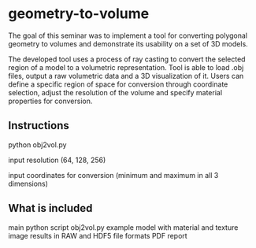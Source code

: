 # geometry-to-volume

The goal of this seminar was to implement a tool for converting polygonal geometry to volumes and demonstrate its usability on a set of 3D models.

The developed tool uses a process of ray casting to convert the selected region of a model to a volumetric representation. Tool is able to load .obj files, output a raw volumetric data and a 3D visualization of it. Users can define a specific region of space for conversion through coordinate selection, adjust the resolution of the volume and specify material properties for conversion. 

## Instructions

python obj2vol.py

input resolution (64, 128, 256)

input coordinates for conversion (minimum and maximum in all 3 dimensions)


## What is included

main python script obj2vol.py
example model with material and texture image
results in RAW and HDF5 file formats
PDF report






